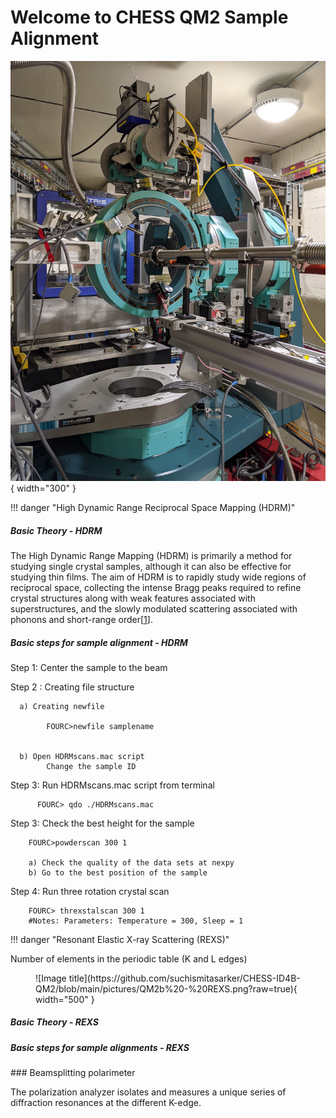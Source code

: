 # Welcome to CHESS QM2 Sample Alignment


![Image title](https://github.com/suchismitasarker/CHESS-photos/blob/main/beamline.jpeg?raw=true){ width="300" }

!!! danger "High Dynamic Range Reciprocal Space Mapping (HDRM)"


##### Basic Theory - HDRM

The High Dynamic Range Mapping (HDRM) is primarily a method for studying single crystal samples, although it can also be effective for studying thin films. The aim of HDRM is to rapidly study wide regions of reciprocal space, collecting the intense Bragg peaks required to refine crystal structures along with weak features associated with superstructures, and the slowly modulated scattering associated with phonons and short-range order[[1](https://www.chess.cornell.edu/srn-article-cartography-7-dimensions-chess)].


##### Basic steps for sample alignment - HDRM

Step 1:  Center the sample to the beam 

Step 2 :  Creating file structure

      a) Creating newfile 

            FOURC>newfile samplename


      b) Open HDRMscans.mac script
            Change the sample ID

Step 3: Run HDRMscans.mac script from terminal

          FOURC> qdo ./HDRMscans.mac 


Step 3: Check the best height for the sample

        FOURC>powderscan 300 1

        a) Check the quality of the data sets at nexpy
        b) Go to the best position of the sample

Step 4: Run three rotation crystal scan 

        FOURC> threxstalscan 300 1 
        #Notes: Parameters: Temperature = 300, Sleep = 1




!!! danger "Resonant Elastic X-ray Scattering (REXS)"

Number of elements in the periodic table (K and L edges)

<figure markdown>
  ![Image title](https://github.com/suchismitasarker/CHESS-ID4B-QM2/blob/main/pictures/QM2b%20-%20REXS.png?raw=true){ width="500" }
</figure>






##### Basic Theory - REXS


##### Basic steps for sample alignments - REXS


</i>
### Beamsplitting polarimeter

The polarization analyzer isolates and measures a unique series of diffraction resonances at the different K-edge.
